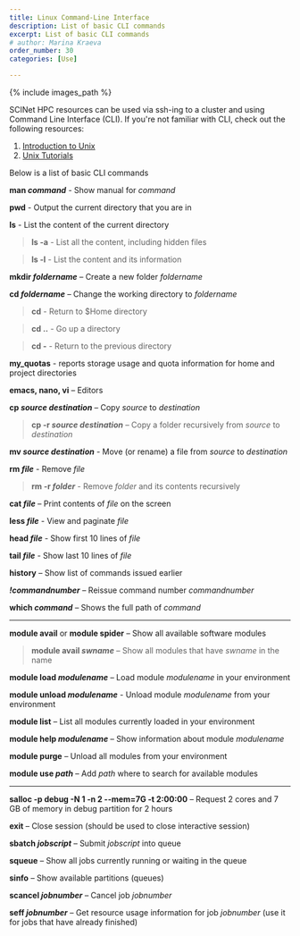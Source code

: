 ```yaml
---
title: Linux Command-Line Interface
description: List of basic CLI commands
excerpt: List of basic CLI commands
# author: Marina Kraeva
order_number: 30
categories: [Use]

---
```


{% include images_path %}




SCINet HPC resources can be used via ssh-ing to a cluster and using Command Line Interface (CLI). If you're not familiar with CLI, check out the following resources: 

1. [Introduction to Unix](https://bioinformaticsworkbook.org/Appendix/Unix/unix-basics-1.html) 
2. [Unix Tutorials](https://www.hpc.iastate.edu/guides/unix-introduction)

Below is a list of basic CLI commands

**man *command*** - Show manual for *command*

**pwd** - Output the current directory that you are in

**ls** - List the content of the current directory

 >**ls -a** - List all the content, including hidden files 

 >**ls -l** - List the content and its information


**mkdir *foldername*** – Create a new folder *foldername*

**cd *foldername*** – Change the working directory to *foldername*

 >**cd** - Return to $Home directory 

 >**cd ..** - Go up a directory 

 >**cd -** - Return to the previous directory


**my_quotas** - reports storage usage and quota information for home and project directories


**emacs, nano, vi** – Editors 

**cp *source destination*** – Copy *source* to *destination*

 >**cp -r *source destination*** – Copy a folder recursively from *source* to *destination*

**mv *source destination*** - Move (or rename) a file from *source* to *destination*

**rm *file*** - Remove *file*

 >**rm -r *folder*** - Remove *folder* and its contents recursively

**cat *file*** – Print contents of *file* on the screen

**less *file*** - View and paginate *file*

**head *file*** - Show first 10 lines of *file* 

**tail *file*** - Show last 10 lines of *file*


**history** – Show list of commands issued earlier

***!commandnumber*** – Reissue command number *commandnumber*


**which *command*** – Shows the full path of *command*

---

**module avail** or **module spider** – Show all available software modules

>**module avail *swname*** – Show all modules that have *swname* in the name

**module load *modulename*** – Load module *modulename* in your environment

**module unload *modulename*** - Unload module *modulename* from your environment

**module list** – List all modules currently loaded in your environment

**module help *modulename*** – Show information about module *modulename*

**module purge** – Unload all modules from your environment

**module use *path*** – Add *path* where to search for available modules

---

**salloc -p debug -N 1 -n 2 --mem=7G -t 2:00:00** – Request 2 cores and 7 GB of memory in debug partition for 2 hours

**exit** – Close session (should be used to close interactive session)

**sbatch *jobscript*** – Submit *jobscript* into queue

**squeue** – Show all jobs currently running or waiting in the queue

**sinfo** – Show available partitions (queues)

**scancel *jobnumber*** – Cancel job *jobnumber*

**seff *jobnumber*** – Get resource usage information for job *jobnumber* (use it for jobs that have already finished)

